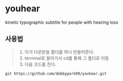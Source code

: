 # youhear
kinetic typographic subtitle for people with hearing loss

## 사용법
> 1. 이거 다운받을 폴더를 하나 만들어준다.
> 2. terminal로 들어가서 cd를 통해 그 폴더로 이동
> 3. 다음 코드를 친다.
>

    git https://github.com/debbypark99/youhear.git
